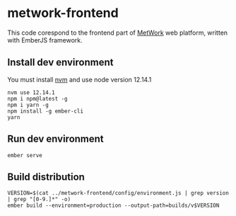 # metwork-frontend

This code corespond to the frontend part of [MetWork](https://metwork.pharmacie.parisdescartes.fr/) web platform, written with EmberJS framework.

## Install dev environment

You must install [nvm](https://github.com/nvm-sh/nvm#install-script) and use node version 12.14.1

```
nvm use 12.14.1
npm i npm@latest -g
npm i yarn -g
npm install -g ember-cli
yarn
```

## Run dev environment

```
ember serve
```

## Build distribution

```
VERSION=$(cat ../metwork-frontend/config/environment.js | grep version | grep "[0-9.]*" -o)
ember build --environment=production --output-path=builds/v$VERSION
```